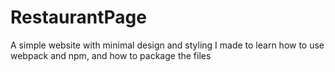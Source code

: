 # RestaurantPage

A simple website with minimal design and styling I made to learn how to use webpack and npm, and how to package the files
